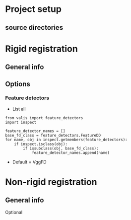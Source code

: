 # Project setup
## source directories


# Rigid registration
## General info

## Options
### Feature detectors
* List all
```
from valis import feature_detectors
import inspect

feature_detector_names = []
base_fd_class = feature_detectors.FeatureDD
for name, obj in inspect.getmembers(feature_detectors):
    if inspect.isclass(obj):
        if issubclass(obj, base_fd_class):
            feature_detector_names.append(name)
```

* Default = VggFD


# Non-rigid registration
## General info
Optional
